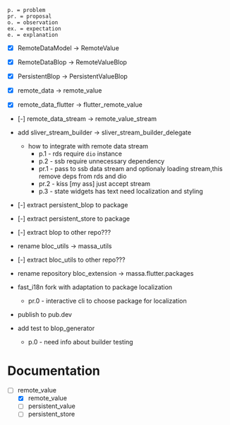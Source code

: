 
```
p. = problem
pr. = proposal
o. = observation
ex. = expectation
e. = explanation
```

- [x] RemoteDataModel -> RemoteValue
- [x] RemoteDataBlop -> RemoteValueBlop
- [x] PersistentBlop -> PersistentValueBlop

- [x] remote_data -> remote_value
- [x] remote_data_flutter -> flutter_remote_value
- [-] remote_data_stream -> remote_value_stream
- add sliver_stream_builder -> sliver_stream_builder_delegate
    - how to integrate with remote data stream
        - p.1 - rds require `dio` instance 
        - p.2 - ssb require unnecessary dependency
        - pr.1 - pass to ssb data stream and optionaly loading stream,this remove deps from rds and dio
        - pr.2 - kiss [my ass] just accept stream
        - p.3 - state widgets has text need localization and styling

- [-] extract persistent_blop to package
- [-] extract persistent_store to package
- [-] extract blop to other repo???

- rename bloc_utils -> massa_utils
- [-] extract bloc_utils to other repo???

- rename repository bloc_extension -> massa.flutter.packages
- fast_i18n fork with adaptation to package localization
    - pr.0 - interactive cli to choose package for localization
- publish to pub.dev

- add test to blop_generator
    - p.0 - need info about builder testing

# Documentation

- [ ] remote_value
    - [x] remote_value
    - [ ] persistent_value
    - [ ] persistent_store
